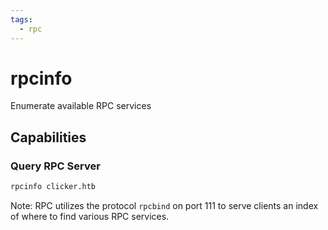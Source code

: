 ```yaml
---
tags:
  - rpc
---
```

# rpcinfo

Enumerate available RPC services

## Capabilities

### Query RPC Server

```bash
rpcinfo clicker.htb
```

Note: RPC utilizes the protocol `rpcbind` on port 111 to serve clients an index of where to find various RPC services.